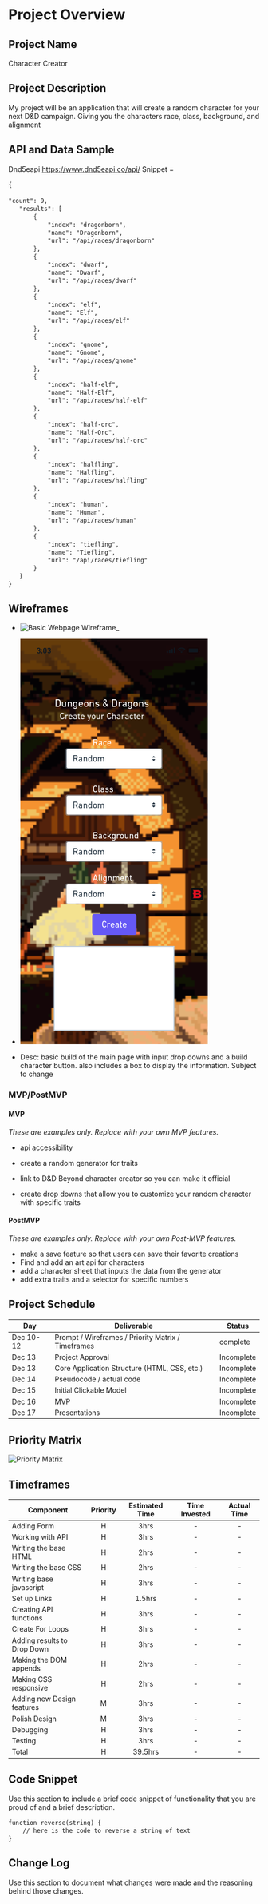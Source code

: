# Project Overview

## Project Name

Character Creator


## Project Description

My project will be an application that will create a random character for your next D&D campaign. Giving you the characters race, class, background, and alignment 

## API and Data Sample

Dnd5eapi https://www.dnd5eapi.co/api/      Snippet = 
 ```
 {
 
 "count": 9,
    "results": [
        {
            "index": "dragonborn",
            "name": "Dragonborn",
            "url": "/api/races/dragonborn"
        },
        {
            "index": "dwarf",
            "name": "Dwarf",
            "url": "/api/races/dwarf"
        },
        {
            "index": "elf",
            "name": "Elf",
            "url": "/api/races/elf"
        },
        {
            "index": "gnome",
            "name": "Gnome",
            "url": "/api/races/gnome"
        },
        {
            "index": "half-elf",
            "name": "Half-Elf",
            "url": "/api/races/half-elf"
        },
        {
            "index": "half-orc",
            "name": "Half-Orc",
            "url": "/api/races/half-orc"
        },
        {
            "index": "halfling",
            "name": "Halfling",
            "url": "/api/races/halfling"
        },
        {
            "index": "human",
            "name": "Human",
            "url": "/api/races/human"
        },
        {
            "index": "tiefling",
            "name": "Tiefling",
            "url": "/api/races/tiefling"
        }
    ]
}
```

## Wireframes



- ![Basic Webpage Wireframe](https://raw.githubusercontent.com/Jacobdye99/placeholder-p1/main/assets/Project%201.png)_
-  ![Phone: Phone Wireframe](https://raw.githubusercontent.com/Jacobdye99/Character-Creator/main/assets/Project%201%20-%20Phone%20X%20(1).png)    
   
-  Desc: basic build of the main page with input drop downs and a build character button. also includes a box to display the information. Subject to change

### MVP/PostMVP

  

#### MVP 
*These are examples only. Replace with your own MVP features.*

- api accessibility 

- create a random generator for traits

- link to D&D Beyond character creator so you can make it official

- create drop downs that allow you to customize your random character with specific traits

#### PostMVP  
*These are examples only. Replace with your own Post-MVP features.*

- make a save feature so that users can save their favorite creations
- Find and add an art api for characters
- add a character sheet that inputs the data from the generator
- add extra traits and a selector for specific numbers

## Project Schedule



|  Day | Deliverable | Status
|---|---| ---|
|Dec 10-12| Prompt / Wireframes / Priority Matrix / Timeframes | complete
|Dec 13| Project Approval | Incomplete
|Dec 13| Core Application Structure (HTML, CSS, etc.) | Incomplete
|Dec 14| Pseudocode / actual code | Incomplete
|Dec 15| Initial Clickable Model  | Incomplete
|Dec 16| MVP | Incomplete
|Dec 17| Presentations | Incomplete

## Priority Matrix



![Priority Matrix](https://raw.githubusercontent.com/Jacobdye99/placeholder-p1/main/assets/20211213072744.jpg) 

## Timeframes



| Component | Priority | Estimated Time | Time Invested | Actual Time |
| --- | :---: |  :---: | :---: | :---: |
| Adding Form | H | 3hrs | - | - | 
| Working with API | H | 3hrs| - | - |
| Writing the base HTML | H | 2hrs |   -  |   -  | 
| Writing the base CSS | H | 2hrs |   -   |  -   |
| Writing base javascript| H | 3hrs |   -  |   -   | 
| Set up Links | H | 1.5hrs | - | - |
| Creating API functions | H | 3hrs |  -   |   -   |
| Create For Loops | H | 3hrs | - | - | 
| Adding results to Drop Down | H | 3hrs | - | - |
| Making the DOM appends | H | 2hrs | -  |  -   | 
| Making CSS responsive | H | 2hrs |  -   |    -    |
| Adding new Design features | M | 3hrs |  -  |  -  |
| Polish Design | M | 3hrs |  -  |  -  |
| Debugging | H | 3hrs | - | - | 
| Testing | H | 3hrs | - | - |
| Total | H | 39.5hrs| - | - |

## Code Snippet

Use this section to include a brief code snippet of functionality that you are proud of and a brief description.  

```
function reverse(string) {
	// here is the code to reverse a string of text
}
```

## Change Log
 Use this section to document what changes were made and the reasoning behind those changes.
